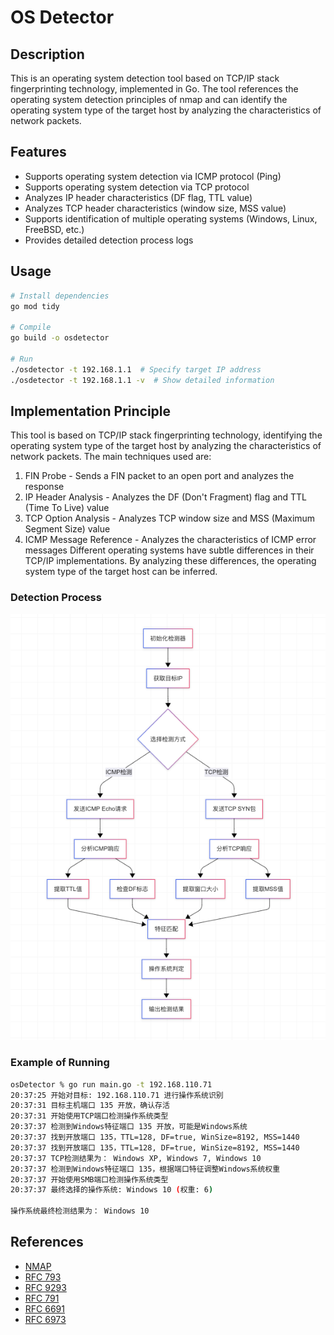 # OS Detector

## Description
This is an operating system detection tool based on TCP/IP stack fingerprinting technology, implemented in Go. The tool references the operating system detection principles of nmap and can identify the operating system type of the target host by analyzing the characteristics of network packets.

## Features

- Supports operating system detection via ICMP protocol (Ping)
- Supports operating system detection via TCP protocol
- Analyzes IP header characteristics (DF flag, TTL value)
- Analyzes TCP header characteristics (window size, MSS value)
- Supports identification of multiple operating systems (Windows, Linux, FreeBSD, etc.)
- Provides detailed detection process logs

## Usage
```bash
# Install dependencies
go mod tidy

# Compile
go build -o osdetector

# Run
./osdetector -t 192.168.1.1  # Specify target IP address
./osdetector -t 192.168.1.1 -v  # Show detailed information
```

## Implementation Principle
This tool is based on TCP/IP stack fingerprinting technology, identifying the operating system type of the target host by analyzing the characteristics of network packets. The main techniques used are:

1. FIN Probe - Sends a FIN packet to an open port and analyzes the response
2. IP Header Analysis - Analyzes the DF (Don't Fragment) flag and TTL (Time To Live) value
3. TCP Option Analysis - Analyzes TCP window size and MSS (Maximum Segment Size) value
4. ICMP Message Reference - Analyzes the characteristics of ICMP error messages
Different operating systems have subtle differences in their TCP/IP implementations. By analyzing these differences, the operating system type of the target host can be inferred.

### Detection Process

![progress](./img/progress.png)


### Example of Running
```bash
osDetector % go run main.go -t 192.168.110.71
20:37:25 开始对目标: 192.168.110.71 进行操作系统识别
20:37:31 目标主机端口 135 开放，确认存活
20:37:31 开始使用TCP端口检测操作系统类型
20:37:37 检测到Windows特征端口 135 开放，可能是Windows系统
20:37:37 找到开放端口 135，TTL=128, DF=true, WinSize=8192, MSS=1440
20:37:37 找到开放端口 135，TTL=128, DF=true, WinSize=8192, MSS=1440
20:37:37 TCP检测结果为： Windows XP, Windows 7, Windows 10
20:37:37 检测到Windows特征端口 135，根据端口特征调整Windows系统权重
20:37:37 开始使用SMB端口检测操作系统类型
20:37:37 最终选择的操作系统: Windows 10 (权重: 6)

操作系统最终检测结果为： Windows 10
```

## References
- [NMAP](https://nmap.org/nmap-fingerprinting-article.txt)
- [RFC 793](https://datatracker.ietf.org/doc/html/rfc761)
- [RFC 9293](https://www.rfc-editor.org/info/rfc9293)
- [RFC 791](https://datatracker.ietf.org/doc/html/rfc791)
- [RFC 6691](https://www.rfc-editor.org/rfc/rfc6691.html)
- [RFC 6973](https://datatracker.ietf.org/doc/html/rfc6973)
